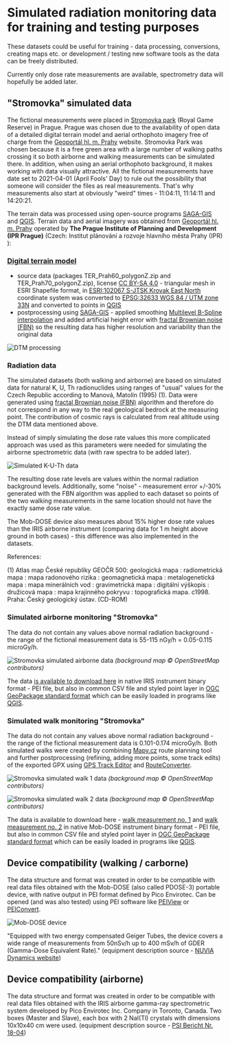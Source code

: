 # Simulated radiation monitoring data for training and testing purposes

These datasets could be useful for training - data processing, conversions, creating maps etc. or development / testing new software tools as the data can be freely distributed.

Currently only dose rate measurements are available, spectrometry data will hopefully be added later.

## "Stromovka" simulated data ##

The fictional measurements were placed in [Stromovka park](https://en.wikipedia.org/wiki/Uluru) (Royal Game Reserve) in Prague. Prague was chosen due to the availability of open data of a detailed digital terrain model and aerial orthophoto imagery free of charge from the [Geoportál hl. m. Prahy](https://www.geoportalpraha.cz/en) website. Stromovka Park was chosen because it is a free green area with a large number of walking paths crossing it so both airborne and walking measurements can be simulated there. In addition, when using an aerial orthophoto background, it makes working with data visually attractive.
All the fictional measurements have date set to 2021-04-01 (April Fools' Day) to rule out the possibility that someone will consider the files as real measurements. That's why measurements also start at obviously "weird" times - 11:04:11, 11:14:11 and 14:20:21. 

The terrain data was processed using open-source programs [SAGA-GIS](https://saga-gis.sourceforge.io/en/index.html) and [QGIS](https://www.qgis.org/en/site/). Terrain data and aerial imagery was obtained from [Geoportál hl. m. Prahy](https://www.geoportalpraha.cz/en) operated by
**The Prague Institute of Planning and Development (IPR Prague)** (Czech: Institut plánování a rozvoje hlavního města Prahy (IPR) ):

### [Digital terrain model](https://www.geoportalpraha.cz/en/data/opendata/6F72EDDF-CAA4-4243-8776-7006CB0B2521) ###
- source data (packages TER_Prah60_polygonZ.zip and TER_Prah70_polygonZ.zip), license [CC BY-SA 4.0](https://www.geoportalpraha.cz/en/licence-terms-opendata) - triangular mesh in ESRI Shapefile format, in [ESRI:102067 S-JTSK Krovak East North](https://epsg.io/102067) coordinate system was converted to 
[EPSG:32633  WGS 84 / UTM zone 33N](https://epsg.io/32633) and converted to points in [QGIS](https://www.qgis.org/en/site/)
- postprocessing using [SAGA-GIS](https://saga-gis.sourceforge.io/en/index.html) - applied smoothing [Multilevel B-Spline interpolation](https://saga-gis.sourceforge.io/saga_tool_doc/7.9.0/grid_spline_4.html) and added artificial height error with [fractal Brownian noise (FBN)](https://saga-gis.sourceforge.io/saga_tool_doc/7.9.0/grid_calculus_17.html) so the resulting data has higher resolution and variability than the original data

![DTM processing](img/DTM_processing.jpg?raw=true "DTM processing")

### Radiation data

The simulated datasets (both walking and airborne) are based on simulated data for natural K, U, Th radionuclides using ranges of "usual" values for the Czech Republic according to Manová, Matolín (1995) (1). Data were generated using [fractal Brownian noise (FBN)](https://saga-gis.sourceforge.io/saga_tool_doc/7.9.0/grid_calculus_17.html) algorithm and therefore do not correspond in any way to the real geological bedrock at the measuring point. The contribution of cosmic rays is calculated from real altitude using the DTM data mentioned above.

Instead of simply simulating the dose rate values this more complicated approach was used as this parameters were needed for simulating the airborne spectrometric data (with raw spectra to be added later).

![Simulated K-U-Th data](img/nuclides_K-U-Th_simulated.jpg?raw=true "Simulated K-U-Th data")

The resulting dose rate levels are values within the normal radiation background levels. Additionally, some "noise" - measurement error +/-30% generated with the FBN algorithm was applied to each dataset so points of the two walking measurements in the same location should not have the exactly same dose rate value.

The Mob-DOSE device also measures about 15% higher dose rate values than the IRIS airborne instrument (comparing data for 1 m height above ground in both cases) - this difference was also implemented in the datasets.

References:

(1) Atlas map České republiky GEOČR 500: geologická mapa : radiometrická mapa : mapa radonového rizika : geomagnetická mapa : metalogenetická mapa : mapa minerálních vod : gravimetrická mapa : digitální výškopis : družicová mapa : mapa krajinného pokryvu : topografická mapa. c1998. Praha: Český geologický ústav. (CD-ROM)



### Simulated airborne monitoring "Stromovka" ###

The data do not contain any values above normal radiation background - the range of the fictional measurement data is 55-115 nGy/h = 0.05-0.115 microGy/h.

![Stromovka simulated airborne data](img/Stromovka_airborne.jpg?raw=true "Stromovka simulated airborne data")
*(background map © OpenStreetMap contributors)*

The data [is available to download here](https://github.com/juhele/opengeodata/blob/master/Simulated_radiation_monitoring_data/package_simulated_airborne_IRIS_B2021_04_01_14_20_DEMO_Stromovka_without_spectra.zip) in native IRIS instrument binary format - PEI file, but also in common CSV file and styled point layer in [OGC GeoPackage standard format](https://www.geopackage.org) which can be easily loaded in programs like [QGIS](https://qgis.org).

### Simulated walk monitoring "Stromovka" ###

The data do not contain any values above normal radiation background - the range of the fictional measurement data is 0.101-0.174 microGy/h. Both simulated walks were created by combining [Mapy.cz](https://mapy.cz/) route planning tool and further postprocessing (refining, adding more points, some track edits) of the exported GPX using [GPS Track Editor](http://www.gpstrackeditor.com/) and [RouteConverter](https://www.routeconverter.com/home/en).

![Stromovka simulated walk 1 data](img/Stromovka_walk1.jpg?raw=true "Stromovka simulated walk 1 data")
*(background map © OpenStreetMap contributors)*

![Stromovka simulated walk 2 data](img/Stromovka_walk2.jpg?raw=true "Stromovka simulated walk 2 data")
*(background map © OpenStreetMap contributors)*

The data is available to download here - [walk measurement no. 1](https://github.com/juhele/opengeodata/blob/master/Simulated_radiation_monitoring_data/package_simulated_walk1_Mob-DOSE_B_PDOSE777-8888_2021_04_01_11_04_11.zip) and [walk measurement no. 2](https://github.com/juhele/opengeodata/blob/master/Simulated_radiation_monitoring_data/package_simulated_walk2_Mob-DOSE_B_PDOSE777-9999_2021_04_01_11_14_11.zip) in native Mob-DOSE instrument binary format - PEI file, but also in common CSV file and styled point layer in [OGC GeoPackage standard format](https://www.geopackage.org) which can be easily loaded in programs like [QGIS](https://qgis.org).

## Device compatibility (walking / carborne) ##

The data structure and format was created in order to be compatible with real data files obtained with the Mob-DOSE (also called PDOSE-3) portable device, with native output in PEI format defined by Pico Envirotec. Can be opened (and was also tested) using PEI software like [PEIView](http://picoenvirotec.com/enviro/peiview/) or [PEIConvert](http://picoenvirotec.com/enviro/peiconvert/).

![Mob-DOSE device](img/mobdose.jpg?raw=true "Mob-DOSE device")

"Equipped with two energy compensated Geiger Tubes, the device covers a wide range of measurements from 50nSv/h up to 400 mSv/h of GDER (Gamma-Dose Equivalent Rate)." (equipment description source -  [NUVIA Dynamics website](http://picoenvirotec.com/enviro/pdose-3/))


## Device compatibility (airborne) ##

The data structure and format was created in order to be compatible with real data files obtained with the IRIS airborne gamma-ray spectrometric system developed by Pico Envirotec Inc. Company in Toronto, Canada. Two boxes (Master and Slave), each box with 2 NaI(Tl) crystals with dimensions 10x10x40 cm were used. (equipment description source -  [PSI Bericht Nr. 18-04](https://www.researchgate.net/publication/330482739_International_Intercomparison_Exercise_of_Airborne_Gamma-Spectrometric_Systems_of_the_Czech_Republic_France_Germany_and_Switzerland_in_the_Framework_of_the_Swiss_Exercise_ARM17))

